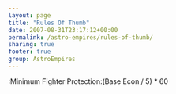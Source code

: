 ```yaml
---
layout: page
title: "Rules Of Thumb"
date: 2007-08-31T23:17:12+00:00
permalink: /astro-empires/rules-of-thumb/
sharing: true
footer: true
group: AstroEmpires
---
```


:Minimum Fighter Protection:(Base Econ / 5) * 60
